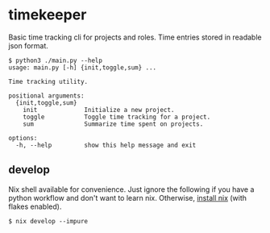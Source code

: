 # timekeeper

Basic time tracking cli for projects and roles. Time entries stored in readable json format.

```console
$ python3 ./main.py --help
usage: main.py [-h] {init,toggle,sum} ...

Time tracking utility.

positional arguments:
  {init,toggle,sum}
    init             Initialize a new project.
    toggle           Toggle time tracking for a project.
    sum              Summarize time spent on projects.

options:
  -h, --help         show this help message and exit
```

## develop

Nix shell available for convenience. Just ignore the following if you have a python workflow and don't want to learn nix. Otherwise, [install nix](https://github.com/DeterminateSystems/nix-installer) (with flakes enabled).

```console
$ nix develop --impure
```
